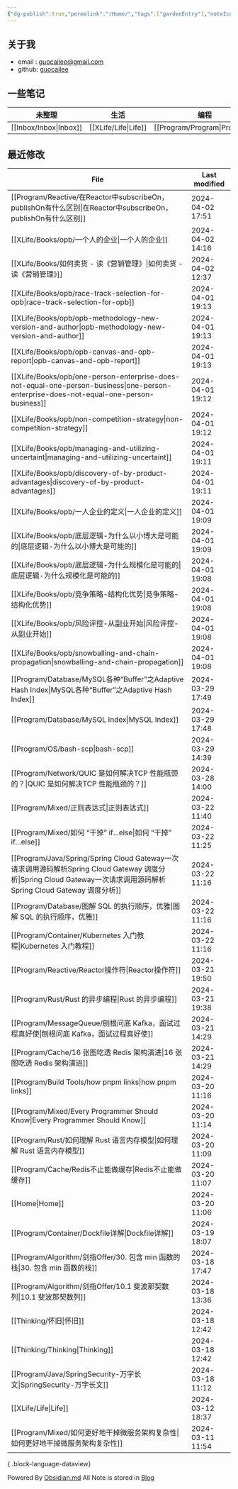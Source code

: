 ```yaml
---
{"dg-publish":true,"permalink":"/Home/","tags":["gardenEntry"],"noteIcon":""}
---
```


## 关于我
* email : [guocailee@gmail.com](mailto:guocailee@gmail.com)
* github: [guocailee](https://github.com/guocailee)

## 一些笔记

| 未整理       | 生活       | 编程          | 思考           |
| --------- | -------- | ----------- | ------------ |
| [[Inbox/Inbox\|Inbox]] | [[XLife/Life\|Life]] | [[Program/Program\|Program]] | [[Thinking/Thinking\|Thinking]] |
## 最近修改

| File                                                                                                                                        | Last modified    |
| ------------------------------------------------------------------------------------------------------------------------------------------- | ---------------- |
| [[Program/Reactive/在Reactor中subscribeOn，publishOn有什么区别\|在Reactor中subscribeOn，publishOn有什么区别]]                                            | 2024-04-02 17:51 |
| [[XLife/Books/opb/一个人的企业\|一个人的企业]]                                                                                                       | 2024-04-02 14:16 |
| [[XLife/Books/如何卖货 - 读《营销管理》\|如何卖货 - 读《营销管理》]]                                                                                           | 2024-04-02 12:37 |
| [[XLife/Books/opb/race-track-selection-for-opb\|race-track-selection-for-opb]]                                                           | 2024-04-01 19:13 |
| [[XLife/Books/opb/opb-methodology-new-version-and-author\|opb-methodology-new-version-and-author]]                                       | 2024-04-01 19:13 |
| [[XLife/Books/opb/opb-canvas-and-opb-report\|opb-canvas-and-opb-report]]                                                                 | 2024-04-01 19:13 |
| [[XLife/Books/opb/one-person-enterprise-does-not-equal-one-person-business\|one-person-enterprise-does-not-equal-one-person-business]]   | 2024-04-01 19:12 |
| [[XLife/Books/opb/non-competition-strategy\|non-competition-strategy]]                                                                   | 2024-04-01 19:12 |
| [[XLife/Books/opb/managing-and-utilizing-uncertaint\|managing-and-utilizing-uncertaint]]                                                 | 2024-04-01 19:11 |
| [[XLife/Books/opb/discovery-of-by-product-advantages\|discovery-of-by-product-advantages]]                                               | 2024-04-01 19:11 |
| [[XLife/Books/opb/一人企业的定义\|一人企业的定义]]                                                                                                     | 2024-04-01 19:09 |
| [[XLife/Books/opb/底层逻辑-为什么以小博大是可能的\|底层逻辑-为什么以小博大是可能的]]                                                                                   | 2024-04-01 19:09 |
| [[XLife/Books/opb/底层逻辑-为什么规模化是可能的\|底层逻辑-为什么规模化是可能的]]                                                                                     | 2024-04-01 19:08 |
| [[XLife/Books/opb/竞争策略-结构化优势\|竞争策略-结构化优势]]                                                                                               | 2024-04-01 19:08 |
| [[XLife/Books/opb/风险评控-从副业开始\|风险评控-从副业开始]]                                                                                               | 2024-04-01 19:08 |
| [[XLife/Books/opb/snowballing-and-chain-propagation\|snowballing-and-chain-propagation]]                                                 | 2024-04-01 19:08 |
| [[Program/Database/MySQL各种“Buffer”之Adaptive Hash Index\|MySQL各种“Buffer”之Adaptive Hash Index]]                                            | 2024-03-29 17:49 |
| [[Program/Database/MySQL Index\|MySQL Index]]                                                                                            | 2024-03-29 17:48 |
| [[Program/OS/bash-scp\|bash-scp]]                                                                                                        | 2024-03-29 14:39 |
| [[Program/Network/QUIC 是如何解决TCP 性能瓶颈的？\|QUIC 是如何解决TCP 性能瓶颈的？]]                                                                           | 2024-03-28 14:00 |
| [[Program/Mixed/正则表达式\|正则表达式]]                                                                                                           | 2024-03-22 11:40 |
| [[Program/Mixed/如何 “干掉” if...else\|如何 “干掉” if...else]]                                                                                   | 2024-03-22 11:25 |
| [[Program/Java/Spring/Spring Cloud Gateway一次请求调用源码解析Spring Cloud Gateway 调度分析\|Spring Cloud Gateway一次请求调用源码解析Spring Cloud Gateway 调度分析]] | 2024-03-22 11:16 |
| [[Program/Database/图解 SQL 的执行顺序，优雅\|图解 SQL 的执行顺序，优雅]]                                                                                    | 2024-03-22 11:16 |
| [[Program/Container/Kubernetes 入门教程\|Kubernetes 入门教程]]                                                                                   | 2024-03-22 11:16 |
| [[Program/Reactive/Reactor操作符\|Reactor操作符]]                                                                                              | 2024-03-21 19:50 |
| [[Program/Rust/Rust 的异步编程\|Rust 的异步编程]]                                                                                                  | 2024-03-21 19:38 |
| [[Program/MessageQueue/刨根问底 Kafka，面试过程真好使\|刨根问底 Kafka，面试过程真好使]]                                                                          | 2024-03-21 14:29 |
| [[Program/Cache/16 张图吃透 Redis 架构演进\|16 张图吃透 Redis 架构演进]]                                                                                 | 2024-03-21 14:29 |
| [[Program/Build Tools/how pnpm links\|how pnpm links]]                                                                                   | 2024-03-20 11:16 |
| [[Program/Mixed/Every Programmer Should Know\|Every Programmer Should Know]]                                                             | 2024-03-20 11:14 |
| [[Program/Rust/如何理解 Rust 语言内存模型\|如何理解 Rust 语言内存模型]]                                                                                      | 2024-03-20 11:09 |
| [[Program/Cache/Redis不止能做缓存\|Redis不止能做缓存]]                                                                                               | 2024-03-20 11:07 |
| [[Home\|Home]]                                                                                                                           | 2024-03-20 11:06 |
| [[Program/Container/Dockfile详解\|Dockfile详解]]                                                                                             | 2024-03-19 18:07 |
| [[Program/Algorithm/剑指Offer/30. 包含 min 函数的栈\|30. 包含 min 函数的栈]]                                                                           | 2024-03-18 17:47 |
| [[Program/Algorithm/剑指Offer/10.1 斐波那契数列\|10.1 斐波那契数列]]                                                                                   | 2024-03-18 13:36 |
| [[Thinking/怀旧\|怀旧]]                                                                                                                      | 2024-03-18 12:42 |
| [[Thinking/Thinking\|Thinking]]                                                                                                          | 2024-03-18 12:42 |
| [[Program/Java/SpringSecurity-万字长文\|SpringSecurity-万字长文]]                                                                                | 2024-03-18 11:12 |
| [[XLife/Life\|Life]]                                                                                                                     | 2024-03-12 18:37 |
| [[Program/Mixed/如何更好地干掉微服务架构复杂性\|如何更好地干掉微服务架构复杂性]]                                                                                       | 2024-03-11 11:54 |

{ .block-language-dataview}

Powered By [Obsidian.md](https://obsidian.md/)
All Note is stored in [Blog](https://github.com/guocailee/blog)